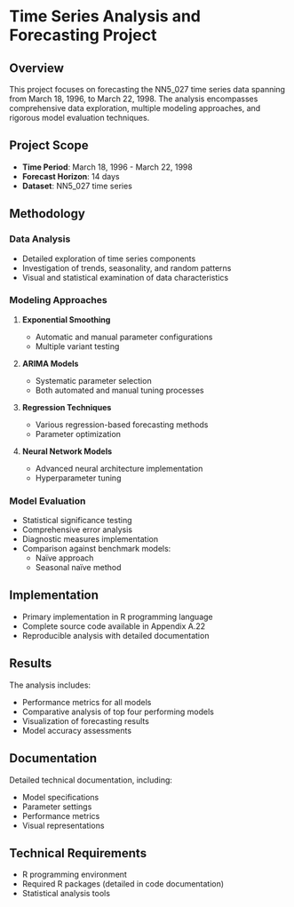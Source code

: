 # Time Series Analysis and Forecasting Project

## Overview
This project focuses on forecasting the NN5_027 time series data spanning from March 18, 1996, to March 22, 1998. The analysis encompasses comprehensive data exploration, multiple modeling approaches, and rigorous model evaluation techniques.

## Project Scope
- **Time Period**: March 18, 1996 - March 22, 1998
- **Forecast Horizon**: 14 days
- **Dataset**: NN5_027 time series

## Methodology

### Data Analysis
- Detailed exploration of time series components
- Investigation of trends, seasonality, and random patterns
- Visual and statistical examination of data characteristics

### Modeling Approaches
1. **Exponential Smoothing**
   - Automatic and manual parameter configurations
   - Multiple variant testing

2. **ARIMA Models**
   - Systematic parameter selection
   - Both automated and manual tuning processes

3. **Regression Techniques**
   - Various regression-based forecasting methods
   - Parameter optimization

4. **Neural Network Models**
   - Advanced neural architecture implementation
   - Hyperparameter tuning

### Model Evaluation
- Statistical significance testing
- Comprehensive error analysis
- Diagnostic measures implementation
- Comparison against benchmark models:
  - Naïve approach
  - Seasonal naïve method

## Implementation
- Primary implementation in R programming language
- Complete source code available in Appendix A.22
- Reproducible analysis with detailed documentation

## Results
The analysis includes:
- Performance metrics for all models
- Comparative analysis of top four performing models
- Visualization of forecasting results
- Model accuracy assessments

## Documentation
Detailed technical documentation, including:
- Model specifications
- Parameter settings
- Performance metrics
- Visual representations

## Technical Requirements
- R programming environment
- Required R packages (detailed in code documentation)
- Statistical analysis tools

